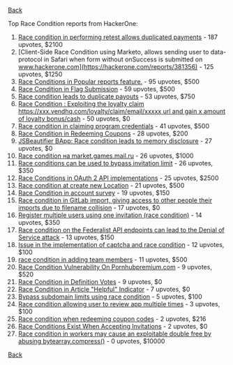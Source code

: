 [Back](../README.md)

Top Race Condition reports from HackerOne:

1. [Race condition in performing retest allows duplicated payments](https://hackerone.com/reports/429026) - 187 upvotes, $2100
2. [Client-Side Race Condition using Marketo, allows sending user to data-protocol in Safari when form without onSuccess is submitted on www.hackerone.com](https://hackerone.com/reports/381356) - 125 upvotes, $1250
3. [Race Conditions in Popular reports feature.](https://hackerone.com/reports/146845) - 95 upvotes, $500
4. [Race Condition in Flag Submission](https://hackerone.com/reports/454949) - 59 upvotes, $500
5. [Race condition leads to duplicate payouts](https://hackerone.com/reports/220445) - 53 upvotes, $750
6. [Race Condition : Exploiting the loyalty claim https://xxx.vendhq.com/loyalty/claim/email/xxxxx url and gain x amount of loyalty bonus/cash](https://hackerone.com/reports/331940) - 50 upvotes, $0
7. [Race condition in claiming program credentials](https://hackerone.com/reports/488985) - 41 upvotes, $500
8. [Race Condition in Redeeming Coupons](https://hackerone.com/reports/157996) - 28 upvotes, $200
9. [JSBeautifier BApp: Race condition leads to memory disclosure](https://hackerone.com/reports/187134) - 27 upvotes, $0
10. [Race condition на market.games.mail.ru](https://hackerone.com/reports/317557) - 26 upvotes, $1000
11. [Race conditions can be used to bypass invitation limit](https://hackerone.com/reports/115007) - 26 upvotes, $350
12. [Race Conditions in OAuth 2 API implementations](https://hackerone.com/reports/55140) - 25 upvotes, $2500
13. [Race condition at create new Location](https://hackerone.com/reports/413759) - 21 upvotes, $500
14. [Race Condition in account survey](https://hackerone.com/reports/165570) - 19 upvotes, $150
15. [Race condition in GitLab import, giving access to other people their imports due to filename collision](https://hackerone.com/reports/214028) - 17 upvotes, $0
16. [Register multiple users using one invitation (race condition)](https://hackerone.com/reports/148609) - 14 upvotes, $350
17. [Race condition on the Federalist API endpoints can lead to the Denial of Service attack](https://hackerone.com/reports/249319) - 13 upvotes, $150
18. [Issue in the implementation of captcha and race condition](https://hackerone.com/reports/67562) - 12 upvotes, $100
19. [race condition in adding team members](https://hackerone.com/reports/176127) - 11 upvotes, $500
20. [Race Condition Vulnerability On Pornhubpremium.com](https://hackerone.com/reports/183624) - 9 upvotes, $520
21. [Race Condition in Definition Votes](https://hackerone.com/reports/152717) - 9 upvotes, $0
22. [Race Condition in Article "Helpful" Indicator](https://hackerone.com/reports/109485) - 7 upvotes, $0
23. [Bypass subdomain limits using race condition](https://hackerone.com/reports/395351) - 5 upvotes, $100
24. [Race condition allowing user to review app multiple times](https://hackerone.com/reports/106360) - 3 upvotes, $100
25. [Race condition when redeeming coupon codes](https://hackerone.com/reports/59179) - 2 upvotes, $216
26. [Race Conditions Exist When Accepting Invitations](https://hackerone.com/reports/119354) - 2 upvotes, $0
27. [Race condition in workers may cause an exploitable double free by abusing bytearray.compress()](https://hackerone.com/reports/47227) - 0 upvotes, $10000


[Back](../README.md)